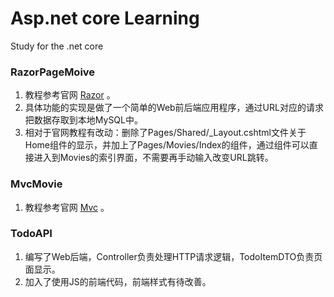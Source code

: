 # Asp.net core Learning

Study for the .net core

### RazorPageMoive
1. 教程参考官网 [Razor](https://docs.microsoft.com/zh-cn/aspnet/core/tutorials/razor-pages/?view=aspnetcore-5.0) 。
2. 具体功能的实现是做了一个简单的Web前后端应用程序，通过URL对应的请求把数据存取到本地MySQL中。
3. 相对于官网教程有改动：删除了Pages/Shared/_Layout.cshtml文件关于Home组件的显示，并加上了Pages/Movies/Index的组件，通过组件可以直接进入到Movies的索引界面，不需要再手动输入改变URL跳转。

### MvcMovie
1. 教程参考官网 [Mvc](https://docs.microsoft.com/zh-cn/aspnet/core/tutorials/first-mvc-app/start-mvc?view=aspnetcore-5.0&tabs=visual-studio) 。

### TodoAPI
1. 编写了Web后端，Controller负责处理HTTP请求逻辑，TodoItemDTO负责页面显示。
2. 加入了使用JS的前端代码，前端样式有待改善。